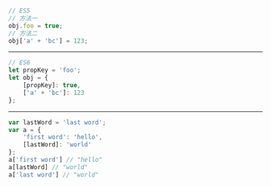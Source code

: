 ```javascript
// ES5
// 方法一
obj.foo = true;
// 方法二
obj['a' + 'bc'] = 123;
```
---------------------
```javascript
// ES6
let propKey = 'foo';
let obj = {
    [propKey]: true,
    ['a' + 'bc']: 123
};
```
------------------------
```javascript
var lastWord = 'last word';
var a = {
    'first word': 'hello',
    [lastWord]: 'world'
};
a['first word'] // "hello"
a[lastWord] // "world"
a['last word'] // "world"
```